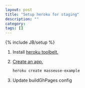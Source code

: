 ```yaml
---
layout: post
title: "Setup heroku for staging"
description: ""
category: 
tags: []
---
```

{% include JB/setup %}


1. Install [heroku toolbelt.](https://toolbelt.heroku.com/)

1. [Create an app.](https://dashboard.heroku.com/apps)
    
    ```bash
    heroku create masseuse-example
    ```

1. Update buildGhPages config
    
    ```bash
    
    ```